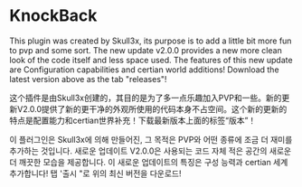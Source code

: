 # KnockBack

This plugin was created by Skull3x, its purpose is to add a little bit more fun to pvp and some sort. The new update v2.0.0 provides a new more clean look of the code itself and less space used. The features of this new update are Configuration capabilities and certian world additions! Download the latest version above as the tab "releases"!

这个插件是由Skull3x创建的，其目的是为了多一点乐趣加入PVP和一些。新的更新V2.0.0提供了新的更干净的外观所使用的代码本身不占空间。这个新的更新的特点是配置能力和certian世界补充！下载最新版本上面的标签“版本”！

이 플러그인은 Skull3x에 의해 만들어진, 그 목적은 PVP와 어떤 종류에 조금 더 재미를 추가하는 것입니다. 새로운 업데이트 V2.0.0은 사용되는 코드 자체 적은 공간의 새로운 더 깨끗한 모습을 제공합니다. 이 새로운 업데이트의 특징은 구성 능력과 certian 세계 추가합니다! 탭 '출시 "로 위의 최신 버전을 다운로드!
